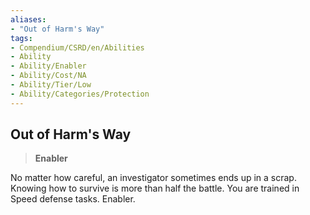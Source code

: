 ```yaml
---
aliases:
- "Out of Harm's Way"
tags:
- Compendium/CSRD/en/Abilities
- Ability
- Ability/Enabler
- Ability/Cost/NA
- Ability/Tier/Low
- Ability/Categories/Protection
---
```


  
## Out of Harm's Way  
>**Enabler**
  
No matter how careful, an investigator sometimes ends up in a scrap. Knowing how to survive is more than half the battle. You are trained in Speed defense tasks. Enabler.